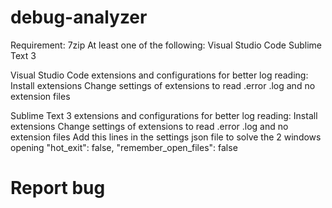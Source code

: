 # debug-analyzer

Requirement:
  7zip
  At least one of the following:
    Visual Studio Code
    Sublime Text 3

Visual Studio Code extensions and configurations for better log reading:
  Install extensions
  Change settings of extensions to read .error .log and no extension files
  
Sublime Text 3 extensions and configurations for better log reading:
  Install extensions
  Change settings of extensions to read .error .log and no extension files
  Add this lines in the settings json file to solve the 2 windows opening
    "hot_exit": false,
    "remember_open_files": false
    
    
# Report bug

